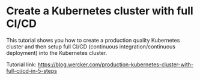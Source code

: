 Create a Kubernetes cluster with full CI/CD
==============================================

This tutorial shows you how to create a production quality Kubernetes cluster
and then setup full CI/CD (continuous integration/continuous deployment)
into the Kubernetes cluster.

Tutorial link: https://blog.wercker.com/production-kubernetes-cluster-with-full-ci/cd-in-5-steps
